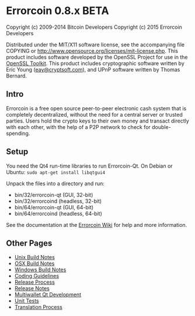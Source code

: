 Errorcoin 0.8.x BETA
====================

Copyright (c) 2009-2014 Bitcoin Developers
Copyright (c) 2015 Errorcoin Developers

Distributed under the MIT/X11 software license, see the accompanying
file COPYING or http://www.opensource.org/licenses/mit-license.php.
This product includes software developed by the OpenSSL Project for use in the [OpenSSL Toolkit](http://www.openssl.org/). This product includes
cryptographic software written by Eric Young ([eay@cryptsoft.com](mailto:eay@cryptsoft.com)), and UPnP software written by Thomas Bernard.


Intro
---------------------
Errorcoin is a free open source peer-to-peer electronic cash system that is
completely decentralized, without the need for a central server or trusted
parties.  Users hold the crypto keys to their own money and transact directly
with each other, with the help of a P2P network to check for double-spending.


Setup
---------------------
You need the Qt4 run-time libraries to run Errorcoin-Qt. On Debian or Ubuntu:
	`sudo apt-get install libqtgui4`

Unpack the files into a directory and run:

- bin/32/errorcoin-qt (GUI, 32-bit)
- bin/32/errorcoind (headless, 32-bit)
- bin/64/errorcoin-qt (GUI, 64-bit)
- bin/64/errorcoind (headless, 64-bit)

See the documentation at the [Errorcoin Wiki](http://errorcoin.info)
for help and more information.


Other Pages
---------------------
- [Unix Build Notes](build-unix.md)
- [OSX Build Notes](build-osx.md)
- [Windows Build Notes](build-msw.md)
- [Coding Guidelines](coding.md)
- [Release Process](release-process.md)
- [Release Notes](release-notes.md)
- [Multiwallet Qt Development](multiwallet-qt.md)
- [Unit Tests](unit-tests.md)
- [Translation Process](translation_process.md)
